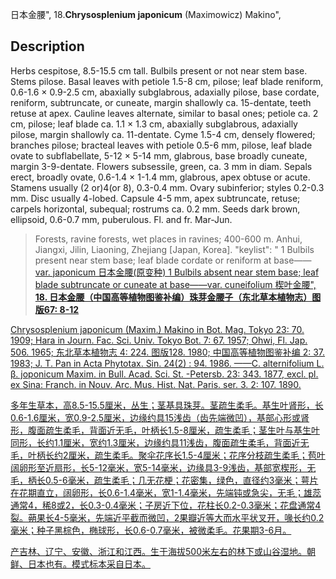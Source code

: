 日本金腰",
18.**Chrysosplenium japonicum** (Maximowicz) Makino",

## Description
Herbs cespitose, 8.5-15.5 cm tall. Bulbils present or not near stem base. Stems pilose. Basal leaves with petiole 1.5-8 cm, pilose; leaf blade reniform, 0.6-1.6 × 0.9-2.5 cm, abaxially subglabrous, adaxially pilose, base cordate, reniform, subtruncate, or cuneate, margin shallowly ca. 15-dentate, teeth retuse at apex. Cauline leaves alternate, similar to basal ones; petiole ca. 2 cm, pilose; leaf blade ca. 1.1 × 1.3 cm, abaxially subglabrous, adaxially pilose, margin shallowly ca. 11-dentate. Cyme 1.5-4 cm, densely flowered; branches pilose; bracteal leaves with petiole 0.5-6 mm, pilose, leaf blade ovate to subflabellate, 5-12 × 5-14 mm, glabrous, base broadly cuneate, margin 3-9-dentate. Flowers subsessile, green, ca. 3 mm in diam. Sepals erect, broadly ovate, 0.6-1.4 × 1-1.4 mm, glabrous, apex obtuse or acute. Stamens usually (2 or)4(or 8), 0.3-0.4 mm. Ovary subinferior; styles 0.2-0.3 mm. Disc usually 4-lobed. Capsule 4-5 mm, apex subtruncate, retuse; carpels horizontal, subequal; rostrums ca. 0.2 mm. Seeds dark brown, ellipsoid, 0.6-0.7 mm, puberulous. Fl. and fr. Mar-Jun.

> Forests, ravine forests, wet places in ravines; 400-600 m. Anhui, Jiangxi, Jilin, Liaoning, Zhejiang [Japan, Korea].
  "keylist": "
1 Bulbils present near stem base; leaf blade cordate or reniform at base——<a href='/info/Chrysosplenium japonicum var. japonicum?t=foc'>var. japonicum 日本金腰(原变种)
1 Bulbils absent near stem base; leaf blade subtruncate or cuneate at base——<a href='/info/Chrysosplenium japonicum var. cuneifolium?t=foc'>var. cuneifolium 楔叶金腰",
**18. 日本金腰（中国高等植物图鉴补编）珠芽金腰子（东北草本植物志）图版67: 8-12**

Chrysosplenium japonicum (Maxim.) Makino in Bot. Mag. Tokyo 23: 70. 1909; Hara in Journ. Fac. Sci. Univ. Tokyo Bot. 7: 67. 1957; Ohwi, Fl. Jap. 506. 1965; 东北草本植物志 4: 224. 图版128. 1980; 中国高等植物图鉴补编 2: 37. 1983; J. T. Pan in Acta Phytotax. Sin. 24(2) : 94. 1986. ——C. alternifolium L. β. joponicum Maxim. in Bull. Acad. Sci. St. -Petersb. 23: 343. 1877, excl. pl. ex Sina: Franch. in Nouv. Arc. Mus. Hist. Nat. Paris. ser. 3. 2: 107. 1890.

多年生草本，高8.5-15.5厘米，丛生；茎基具珠芽。茎疏生柔毛。基生叶肾形，长0.6-1.6厘米，宽0.9-2.5厘米，边缘约具15浅齿（齿先端微凹），基部心形或肾形，腹面疏生柔毛，背面近无毛，叶柄长1.5-8厘米，疏生柔毛；茎生叶与基生叶同形，长约1.1厘米，宽约1.3厘米，边缘约具11浅齿，腹面疏生柔毛，背面近无毛，叶柄长约2厘米，疏生柔毛。聚伞花序长1.5-4厘米；花序分枝疏生柔毛；苞叶阔卵形至近扇形，长5-12毫米，宽5-14毫米，边缘具3-9浅齿，基部宽楔形，无毛，柄长0.5-6毫米，疏生柔毛；几无花梗；花密集，绿色，直径约3毫米；萼片在花期直立，阔卵形，长0.6-1.4毫米，宽1-1.4毫米，先端钝或急尖，无毛；雄蕊通常4，稀8或2，长0.3-0.4毫米；子房近下位，花柱长0.2-0.3毫米；花盘通常4裂。蒴果长4-5毫米，先端近平截而微凹，2果瓣近等大而水平状叉开，喙长约0.2毫米；种子黑棕色，椭球形，长0.6-0.7毫米，被微柔毛。花果期3-6月。

产吉林、辽宁、安徽、浙江和江西。生于海拔500米左右的林下或山谷湿地。朝鲜、日本也有。模式标本采自日本。
